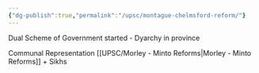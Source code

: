 ```yaml
---
{"dg-publish":true,"permalink":"/upsc/montague-chelmsford-reform/"}
---
```


Dual Scheme of Government started - Dyarchy in province

Communal Representation 
[[UPSC/Morley - Minto Reforms\|Morley - Minto Reforms]] + Sikhs

